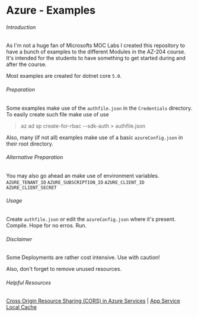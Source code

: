 # Azure - Examples

###### Introduction
As I'm not a huge fan of Microsofts MOC Labs I created this repository to have a bunch of examples to the different Modules in the AZ-204 course.
It's intended for the students to have something to get started during and after the course.

Most examples are created for dotnet core `5.0`.

###### Preparation
Some examples make use of the `authfile.json` in the `Credentials` directory.
To easily create such file make use of use
> az ad sp create-for-rbac --sdk-auth > authfile.json

Also, many (if not all) examples make use of a basic `azureConfig.json` in their root directory.

###### Alternative Preparation
You may also go ahead an make use of environment variables.
`AZURE_TENANT_ID`
`AZURE_SUBSCRIPTION_ID`
`AZURE_CLIENT_ID`
`AZURE_CLIENT_SECRET`

###### Usage
Create `authfile.json` or edit the `azureConfig.json` where it's present.
Compile. Hope for no erros.
Run.

###### Disclaimer
Some Deployments are rather cost intensive. 
Use with caution!

Also, don't forget to remove unused resources.

###### Helpful Resources
<a href="https://docs.microsoft.com/de-de/azure/storage/common/storage-cors-support">Cross Origin Resource Sharing (CORS) in Azure Services</a> | 
<a href="https://docs.microsoft.com/de-de/azure/app-service/overview-local-cache">App Service Local Cache</a>